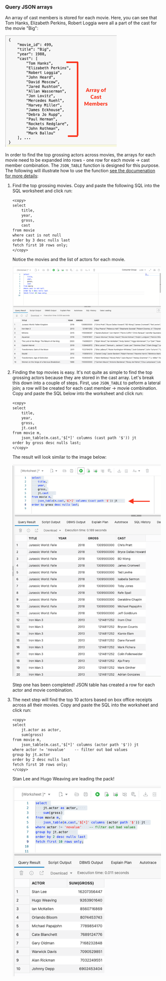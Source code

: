 ### Query JSON arrays
An array of cast members is stored for each movie. Here, you can see that Tom Hanks, Elizabeth Perkins, Robert Loggia were all a part of the cast for the movie "Big":

![Cast member array](images/adb-json-cast-member-array.png)

In order to find the top grossing actors across movies, the arrays for each movie need to be expanded into rows - one row for each movie -> cast member combination. The ``JSON_TABLE`` function is designed for this purpose. The following will illustrate how to use the function [see the documenation for more details](https://docs.oracle.com/en/database/oracle/oracle-database/19/adjsn/function-JSON_TABLE.html#GUID-0172660F-CE29-4765-BF2C-C405BDE8369A):

1. Find the top grossing movies. Copy and paste the following SQL into the SQL worksheet and click run:

    ```
    <copy>
    select 
        title,
        year,
        gross,
        cast
    from movie
    where cast is not null
    order by 3 desc nulls last
    fetch first 10 rows only;
    </copy>
    ```
    Notice the movies and the list of actors for each movie.

    ![Top grossing movies](images/adb-query-top-grossing-movies.png)
    
2. Finding the top movies is easy. It's not quite as simple to find the top grossing actors because they are stored in the cast array. Let's break this down into a couple of steps. First, use `JSON_TABLE` to peform a lateral join; a row will be created for each cast member -> movie combination. Copy and paste the SQL below into the worksheet and click run:

    ```
    <copy>
    select 
        title,
        year,
        gross,
        jt.cast    
    from movie m,
        json_table(m.cast,'$[*]' columns (cast path '$')) jt    
    order by gross desc nulls last; 
    </copy> 
    ```
    The result will look similar to the image below:

    ![Breakout by cast](images/adb-query-json-table-cast.png)

    Step one has been completed! JSON table has created a row for each actor and movie combination.

3. The next step will find the top 10 actors based on box office receipts across all their movies. Copy and paste the SQL into the worksheet and click run:

    ```
    <copy>
    select 
        jt.actor as actor,    
        sum(gross)
    from movie m,
        json_table(m.cast,'$[*]' columns (actor path '$')) jt  
    where actor != 'novalue'    -- filter out bad values
    group by jt.actor    
    order by 2 desc nulls last
    fetch first 10 rows only;
    </copy>
    ```

    Stan Lee and Hugo Weaving are leading the pack!

    ![Top box office actors](images/adb-json-top-actors.png)

